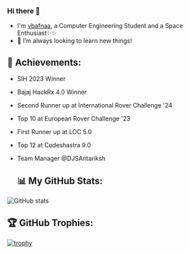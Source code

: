 ### Hi there 👋
- I'm [vbafnaa](https://github.com/vbafnaa), a Computer Engineering Student and a Space Enthusiast✨✨
- 🌱 I’m always looking to learn new things!


## 🥇 Achievements:
- SIH 2023 Winner
- Bajaj HackRx 4.0 Winner
- Second Runner up at International Rover Challenge '24
- Top 10 at European Rover Challenge '23
- First Runner up at LOC 5.0
- Top 12 at Codeshastra 9.0
- Team Manager @DJSAntariksh

  ## 📊 My GitHub Stats:
![GitHub stats](https://github-readme-stats-sigma-five.vercel.app/api?username=vbafnaa&show_icons=true&theme=tokyonight)
<!--
![Top Langs](https://github-readme-stats-sigma-five.vercel.app/api/top-langs/?username=vbafnaa&theme=tokyonight)
-->

## 🏆 GitHub Trophies:
[![trophy](https://github-profile-trophy.vercel.app/?username=vbafnaa&theme=onedark)](https://github.com/vbafnaa/github-profile-trophy)

<!--
**vbafnaa/vbafnaa** is a ✨ _special_ ✨ repository because its `README.md` (this file) appears on your GitHub profile.

Here are some ideas to get you started:

- 🔭 I’m currently working on ...
- 🌱 I’m currently learning ...
- 👯 I’m looking to collaborate on ...
- 🤔 I’m looking for help with ...
- 💬 Ask me about ...
- 📫 How to reach me: ...
- 😄 Pronouns: ...
- ⚡ Fun fact: ...
-->
